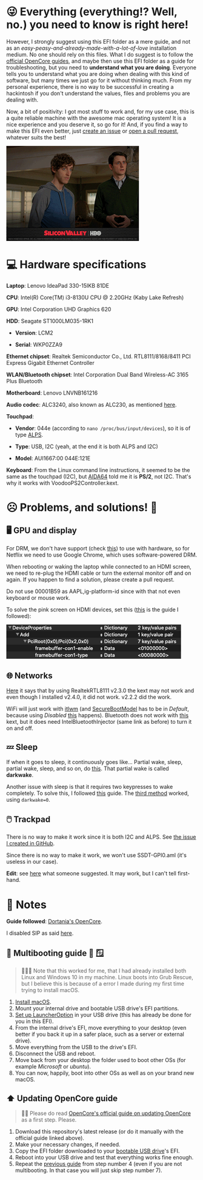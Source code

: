 # 😜 Everything (everything!? Well, no.) you need to know is right here!
However, I strongly suggest using this EFI folder as a mere guide, and not as an _easy-peasy-and-already-made-with-a-lot-of-love_ installation medium. No one should rely on this files. What I do suggest is to follow the [official OpenCore guides](https://dortania.github.io/getting-started/), and maybe then use this EFI folder as a guide for troubleshooting, but you need to **understand what you are doing**.
Everyone tells you to understand what you are doing when dealing with this kind of software, but many times we just go for it without thinking much. From my personal experience, there is no way to be successful in creating a hackintosh if you don't understand the values, files and problems you are dealing with.

Now, a bit of positivity: I got most stuff to work and, for my use case, this is a quite reliable machine with the awesome mac operating system! It is a nice experience and you deserve it, so go for it! And, if you find a way to make this EFI even better, just [create an issue](https://github.com/LucasDondo/Hackintosh-Lenovo-IdeaPad-330-15IKB-81DE/issues/new/choose) or [open a pull request](https://github.com/LucasDondo/Hackintosh-Lenovo-IdeaPad-330-15IKB-81DE/compare), whatever suits the best!

![Booyah!](Resources/Booyah!.gif)

# 💻️ Hardware specifications

**Laptop**: Lenovo IdeaPad 330-15IKB 81DE

**CPU**: Intel(R) Core(TM) i3-8130U CPU @ 2.20GHz (Kaby Lake Refresh)

**GPU**: Intel Corporation UHD Graphics 620

**HDD**: Seagate ST1000LM035-1RK1

- **Version**: LCM2

- **Serial**: WKP0ZZA9

**Ethernet chipset**: Realtek Semiconductor Co., Ltd. RTL8111/8168/8411 PCI Express Gigabit Ethernet Controller

**WLAN/Bluetooth chipset**: Intel Corporation Dual Band Wireless-AC 3165 Plus Bluetooth

**Motherboard**: Lenovo LNVNB161216

**Audio codec**: ALC3240, also known as ALC230, as mentioned [here](https://www.reddit.com/r/hackintosh/comments/hzjb44/codec_finder/).

**Touchpad**:

- **Vendor**: 044e (according to `nano /proc/bus/input/devices`), so it is of type [ALPS](https://devicehunt.com/view/type/usb/vendor/044E).

- **Type**: USB, I2C (yeah, at the end it is both ALPS and I2C)

- **Model**: AUI1667:00 044E:121E

**Keyboard**: From the Linux command line instructions, it seemed to be the same as the touchpad (I2C), but [AIDA64](https://www.aida64.com/) told me it is **PS/2**, not I2C. That's why it works with VoodooPS2Controller.kext.

# ☹️ Problems, and solutions! 🙂

## 🖥️ GPU and display

For DRM, we don't have support (check [this](https://dortania.github.io/OpenCore-Post-Install/universal/drm.html#fixing-drm)) to use with hardware, so for Netflix we need to use Google Chrome, which uses software-powered DRM.

When rebooting or waking the laptop while connected to an HDMI screen, we need to re-plug the HDMI cable or turn the external monitor off and on again. If you happen to find a solution, please create a pull request.

Do not use 00001B59 as AAPL,ig-platform-id since with that not even keyboard or mouse work.

To solve the pink screen on HDMI devices, set this ([this](https://dortania.github.io/OpenCore-Post-Install/gpu-patching/intel-patching/connector.html) is the guide I followed):

![Pink screen on HDMI - Solution](<Resources/Pink screen on HDMI - Solution.png>)

## 🌐 Networks

[Here](https://dortania.github.io/OpenCore-Install-Guide/ktext.html#ethernet) it says that by using RealtekRTL8111 v2.3.0 the kext may not work and even though I installed v2.4.0, it did not work. v2.2.2 did the work.

WiFi will just work with [itlwm](https://github.com/OpenIntelWireless/itlwm) (and [SecureBootModel](https://dortania.github.io/OpenCore-Install-Guide/config-laptop.plist/kaby-lake.html#misc) has to be in _Default_, because using _Disabled_ [this](https://github.com/OpenIntelWireless/itlwm/issues/301) happens). Bluetooth does not work with [this](https://github.com/OpenIntelWireless/IntelBluetoothFirmware) kext, but it does need IntelBluetoothInjector (same link as before) to turn it on and off.

## 💤 Sleep

If when it goes to sleep, it continuously goes like... Partial wake, sleep, partial wake, sleep, and so on, do [this](https://dortania.github.io/OpenCore-Post-Install/usb/misc/instant-wake.html). That partial wake is called **darkwake**.

Another issue with sleep is that it requires two keypresses to wake completely. To solve this, I followed [this](https://dortania.github.io/OpenCore-Post-Install/usb/misc/keyboard.html) guide. The [third method](https://dortania.github.io/OpenCore-Post-Install/usb/misc/keyboard.html#method-3-configuring-darkwake) worked, using `darkwake=0`.

## 🖱️ Trackpad

There is no way to make it work since it is both I2C and ALPS. See [the issue I created in GitHub](https://github.com/VoodooI2C/VoodooI2C/issues/358#event-3638746641).

Since there is no way to make it work, we won't use SSDT-GPI0.aml (it's useless in our case).

**Edit**: see [here](https://github.com/VoodooI2C/VoodooI2C/issues/358#issuecomment-939154909) what someone suggested. It may work, but I can't tell first-hand.

# 📝 Notes

**Guide followed**: [Dortania's OpenCore](http://dortania.github.io).

I disabled SIP as said [here](https://dortania.github.io/OpenCore-Install-Guide/troubleshooting/extended/post-issues.html#disabling-sip).

## <a id="multibootingGuide">🍎 Multibooting guide 🐧 🪟</a>

> 🤷🏼‍♂️ Note that this worked for me, that I had already installed both Linux and Windows 10 in my machine. Linux boots into Grub Rescue, but I believe this is because of a error I made during my first time trying to install macOS.

1. [Install macOS](https://dortania.github.io/OpenCore-Install-Guide/).
2. Mount your internal drive and bootable USB drive's EFI partitions.
3. [Set up LauncherOption](https://dortania.github.io/OpenCore-Post-Install/multiboot/bootstrap.html) in your USB drive (this has already be done for you in this EFI).
4. From the internal drive's EFI, move everything to your desktop (even better if you back it up in a safer place, such as a server or external drive).
5. Move everything from the USB to the drive's EFI.
6. Disconnect the USB and reboot.
7. Move back from your desktop the folder used to boot other OSs (for example *Microsoft* or *ubuntu*).
8. You can now, happily, boot into other OSs as well as on your brand new macOS.

## ⬆️ Updating OpenCore guide

> 🙏🏼 Please do read [OpenCore's official guide on updating OpenCore](https://dortania.github.io/OpenCore-Post-Install/universal/update.html) as a first step. Please.

1. Download this repository's latest release (or do it manually with the official guide linked above).
2. Make your necessary changes, if needed.
3. Copy the EFI folder downloaded to your [bootable USB drive](https://dortania.github.io/OpenCore-Install-Guide/installer-guide/)'s EFI.
4. Reboot into your USB drive and test that everything works fine enough.
5. Repeat the [previous guide](#multibootingGuide) from step number 4 (even if you are not multibooting. In that case you will just skip step number 7).

